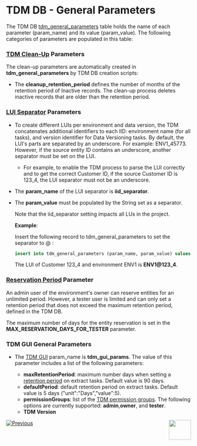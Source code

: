 # TDM DB - General Parameters

The TDM DB  [tdm_general_parameters](/articles/TDM/tdm_architecture/02_tdm_database.md#tdm_general_parameters) table holds the name of each parameter (param_name) and its value (param_value). The following categories of parameters are populated in this table:

### [TDM Clean-Up](/articles/TDM/tdm_architecture/06_tdmdb_cleanup_process.md) Parameters

The clean-up parameters are automatically created in **tdm_general_parameters** by TDM DB creation scripts:

- The **cleanup_retention_period** defines the number of months of the retention period of Inactive records.  The clean-up process deletes inactive records that are older than the retention period.

### [LUI Separator](/articles/TDM/tdm_implementation/01_tdm_set_instance_per_env_and_version.md) Parameters

- To create different LUIs per environment and data version, the TDM concatenates additional identifiers to each IID: environment name (for all tasks), and version identifier for Data Versioning tasks.  By default, the LUI's parts are separated by an underscore. For example: ENV1_45773.  However, if the source entity ID contains an underscore, another separator must be set on the LUI. 
  
  - For example, to enable the TDM process to parse the LUI correctly and to get the correct Customer ID, if the source Customer ID is 123_4, the LUI separator must not be an underscore.

- The **param_name** of the LUI separator is **iid_separator**.  

- The **param_value** must be populated by the String set as a separator.  

  Note that the iid_separator setting impacts all LUs in the project.

  **Example**:

  Insert the following record to tdm_general_parameters to set the separator to @ : 

  ```sql
  insert into tdm_general_parameters (param_name, param_value) values ('iid_separator', '@');
  ```

  The LUI of Customer 123_4 and environment ENV1 is **ENV1@123_4**.

  

### [Reservation Period](/articles/TDM/tdm_architecture/08_entity_reservation.md) Parameter

An admin user of the environment's owner can reserve entities for an unlimited period. However, a tester user is limited and can only set a retention period that does not exceed the maximum retention period, defined in the TDM DB. 

The maximum number of days for the entity reservation is set in the **MAX_RESERVATION_DAYS_FOR_TESTER** parameter. 



### TDM GUI General Parameters

- The [TDM GUI](/articles/TDM/tdm_gui/01_tdm_gui_overview.md) param_name is **tdm_gui_params**. The value of this parameter includes a list of  the following parameters:
  
  - **maxRetentionPeriod**: maximum number days when setting a [retention period](/articles/TDM/tdm_gui/16_extract_task.md#retention-period) on extract tasks. Default value is 90 days.
  - **defaultPeriod**: default retention period on extract tasks. Default value is 5 days ("unit":"Days","value":5).
  - **permissionGroups**: list of the [TDM permission groups](/articles/TDM/tdm_gui/02a_permission_group_mapping_window.md). The following options are currently supported: **admin**,**owner**, and **tester**.   
  - **TDM Version**
  
  

[![Previous](/articles/images/Previous.png)](01_tdm_installation.md)[<img align="right" width="60" height="54" src="/articles/images/Next.png">](03_tdm_fabric_credentials.md)
